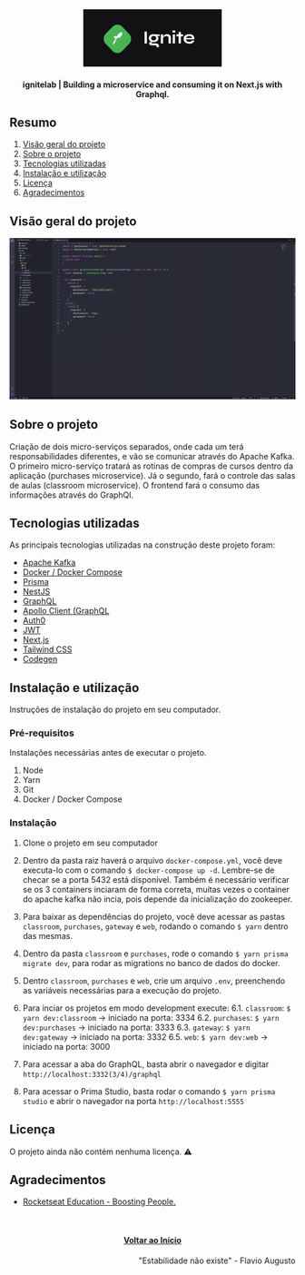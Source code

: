 <div id="top" align="center">
  <div>
    <img src="github/images/ignite-logo.png" alt="Logo">
  </div>
  <h4 align="center">ignitelab | Building a microservice and consuming it on Next.js with Graphql.</h4>
</div>

## Resumo

  <ol>
    <li><a href="#visão-geral-do-projeto">Visão geral do projeto</a></li>
    <li><a href="#sobre-o-projeto">Sobre o projeto</a></li>
    <li><a href="#tecnologias-utilizadas">Tecnologias utilizadas</a></li>
    <li><a href="#instalação-e-utilização">Instalação e utilização</a></li>
    <li><a href="#licença">Licença</a></li>
    <li><a href="#agradecimentos">Agradecimentos</a></li>
  </ol>

## Visão geral do projeto

<div align="center">
  <img src="github/images/code-example.png" alt="code example">  
</div>

## Sobre o projeto

Criação de dois micro-serviços separados, onde cada um terá responsabilidades diferentes,
e vão se comunicar através do Apache Kafka. O primeiro micro-serviço tratará as rotinas de
compras de cursos dentro da aplicação (purchases microservice). Já o segundo, fará o controle
das salas de aulas (classroom microservice). O frontend fará o consumo das informações através
do GraphQl.

## Tecnologias utilizadas

As principais tecnologias utilizadas na construção deste projeto foram: 

* [Apache Kafka](https://kafka.apache.org/)
* [Docker / Docker Compose](https://docs.docker.com/compose/install/)
* [Prisma](https://www.prisma.io/)
* [NestJS](https://docs.nestjs.com/)
* [GraphQL](https://graphql.org/)
* [Apollo Client (GraphQL](https://www.apollographql.com/docs/react/)
* [Auth0](https://auth0.com/)
* [JWT](https://jwt.io/)
* [Next.js](https://nextjs.org/)
* [Tailwind CSS](https://tailwindui.com/)
* [Codegen](https://www.graphql-code-generator.com/)

## Instalação e utilização

Instruções de instalação do projeto em seu computador.

### Pré-requisitos 

Instalações necessárias antes de executar o projeto.

1. Node
2. Yarn
3. Git
4. Docker / Docker Compose
  
### Instalação

1. Clone o projeto em seu computador

2. Dentro da pasta raiz haverá o arquivo `docker-compose.yml`, você deve executa-lo
com o comando `$ docker-compose up -d`. Lembre-se de checar se a porta 5432 está disponível.
Também é necessário verificar se os 3 containers inciaram de forma correta, muitas vezes o
container do apache kafka não incia, pois depende da inicialização do zookeeper.

3. Para baixar as dependências do projeto, você deve acessar as pastas    
`classroom`, `purchases`, `gateway` e `web`, rodando o comando `$ yarn` dentro das mesmas.

4. Dentro da pasta `classroom` e `purchases`, rode o comando `$ yarn prisma migrate dev`,
para rodar as migrations no banco de dados do docker.

5. Dentro `classroom`, `purchases` e `web`, crie um arquivo `.env`, preenchendo as variáveis 
necessárias para a execução do projeto.

6. Para inciar os projetos em modo development execute:
  6.1. `classroom`: `$ yarn dev:classroom` -> iniciado na porta: 3334
  6.2. `purchases`: `$ yarn dev:purchases` -> iniciado na porta: 3333
  6.3. `gateway`: `$ yarn dev:gateway` -> iniciado na porta: 3332
  6.5. `web`: `$ yarn dev:web` -> iniciado na porta: 3000

7. Para acessar a aba do GraphQL, basta abrir o navegador e digitar `http://localhost:3332(3/4)/graphql`

8. Para acessar o Prima Studio, basta rodar o comando `$ yarn prisma studio` e abrir
o navegador na porta `http://localhost:5555`

## Licença

 O projeto ainda não contém nenhuma licença. ⚠️

## Agradecimentos

* [Rocketseat Education - Boosting People.](https://www.rocketseat.com.br/)

<br/>
<h4 align="center"><a href="#top">Voltar ao Início</a></h4>

<p align="right">"Estabilidade não existe" - Flavio Augusto</p>